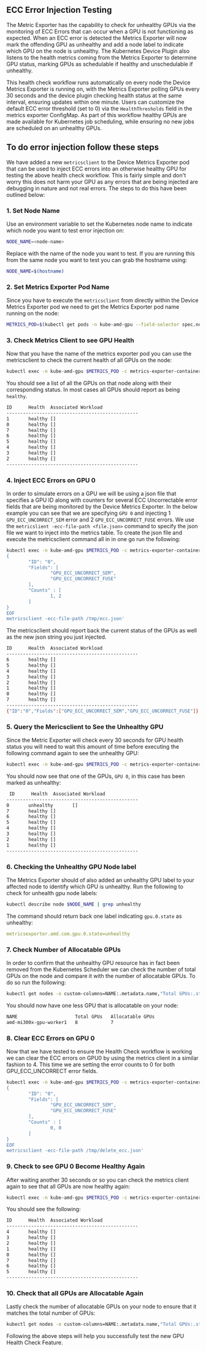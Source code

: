 ## ECC Error Injection Testing

The Metric Exporter has the capability to check for unhealthy GPUs via the monitoring of ECC Errors that can occur when a GPU is not functioning as expected. When an ECC error is detected the Metrics Exporter will now mark the offending GPU as unhealthy and add a node label to indicate which GPU on the node is unhealthy. The Kubernetes Device Plugin also listens to the health metrics coming from the Metrics Exporter to determine GPU status, marking GPUs as schedulable if healthy and unschedulable if unhealthy.

This health check workflow runs automatically on every node the Device Metrics Exporter is running on, with the Metrics Exporter polling GPUs every 30 seconds and the device plugin checking health status at the same interval, ensuring updates within one minute. Users can customize the default ECC error threshold (set to 0) via the `HealthThresholds` field in the metrics exporter ConfigMap. As part of this workflow healthy GPUs are made available for Kubernetes job scheduling, while ensuring no new jobs are scheduled on an unhealthy GPUs.

## To do error injection follow these steps

We have added a new `metricsclient` to the Device Metrics Exporter pod that can be used to inject ECC errors into an otherwise healthy GPU for testing the above health check workflow. This is fairly simple and don't worry this does not harm your GPU as any errors that are being injected are debugging in nature and not real errors. The steps to do this have been outlined below:

### 1. Set Node Name

Use an environment variable to set the Kubernetes node name to indicate which node you want to test error injection on:

```bash
NODE_NAME=<node-name>
```

Replace <node-name> with the name of the node you want to test. If you are running this from the same node you want to test you can grab the hostname using:

```bash
NODE_NAME=$(hostname)
```

### 2. Set Metrics Exporter Pod Name

Since you have to execute the `metricsclient` from directly within the Device Metrics Exporter pod we need to get the Metrics Exporter pod name running on the node:

```bash
METRICS_POD=$(kubectl get pods -n kube-amd-gpu --field-selector spec.nodeName=$NODE_NAME --no-headers -o custom-columns=":metadata.name" | grep '^gpu-operator-metrics-exporter-' | head -n 1)
```

### 3. Check Metrics Client to see GPU Health

Now that you have the name of the metrics exporter pod you can use the metricsclient to check the current health of all GPUs on the node:

```bash
kubectl exec -n kube-amd-gpu $METRICS_POD -c metrics-exporter-container -- metricsclient
```

You should see a list of all the GPUs on that node along with their corresponding status. In most cases all GPUs should report as being `healthy`.

```bash
ID      Health  Associated Workload
------------------------------------------------
1       healthy []
0       healthy []
7       healthy []
6       healthy []
5       healthy []
4       healthy []
3       healthy []
2       healthy []
------------------------------------------------
```

### 4. Inject ECC Errors on GPU 0

In order to simulate errors on a GPU we will be using a json file that specifies a GPU ID along with counters for several ECC Uncorrectable error fields that are being monitored by the Device Metrics Exporter. In the below example you can see that we are specifying `GPU 0` and injecting 1 `GPU_ECC_UNCORRECT_SEM` error and 2 `GPU_ECC_UNCORRECT_FUSE` errors. We use the `metricslient -ecc-file-path <file.json>` command to specify the json file we want to inject into the metrics table. To create the json file and execute the metricsclient command all in in one go run the following:

```bash
kubectl exec -n kube-amd-gpu $METRICS_POD -c metrics-exporter-container -- sh -c 'cat > /tmp/ecc.json <<EOF
{
        "ID": "0",
        "Fields": [
                "GPU_ECC_UNCORRECT_SEM",
                "GPU_ECC_UNCORRECT_FUSE"
        ],
        "Counts" : [
                1, 2
        ]
}
EOF
metricsclient -ecc-file-path /tmp/ecc.json'
```

The metricsclient should report back the current status of the GPUs as well as the new json string you just injected.

```bash
ID      Health  Associated Workload
------------------------------------------------
6       healthy []
5       healthy []
4       healthy []
3       healthy []
2       healthy []
1       healthy []
0       healthy []
7       healthy []
------------------------------------------------
{"ID":"0","Fields":["GPU_ECC_UNCORRECT_SEM","GPU_ECC_UNCORRECT_FUSE"]}
```

### 5. Query the Mericsclient to See the Unhealthy GPU

Since the Metric Exporter will check every 30 seconds for GPU health status you will need to wait this amount of time before executing the following command again to see the unhealthy GPU:

```bash
kubectl exec -n kube-amd-gpu $METRICS_POD -c metrics-exporter-container -- metricsclient
```

You should now see that one of the GPUs, `GPU 0`, in this case has been marked as unhealthy:

```bash
 ID      Health  Associated Workload
------------------------------------------------
0       unhealthy       []
7       healthy []
6       healthy []
5       healthy []
4       healthy []
3       healthy []
2       healthy []
1       healthy []
------------------------------------------------
```

### 6. Checking the Unhealthy GPU Node label

The Metrics Exporter should of also added an unhealthy GPU label to your affected node to identify which GPU is unhealthy. Run the following to check for unhealth gpu node labels:

```bash
kubectl describe node $NODE_NAME | grep unhealthy
```

The command should return back one label indicating `gpu.0.state` as unhealthy:

```yaml
metricsexporter.amd.com.gpu.0.state=unhealthy
```

### 7. Check Number of Allocatable GPUs

In order to confirm that the unhealthy GPU resource has in fact been removed from the Kubernetes Scheduler we can check the number of total GPUs on the node and compare it with the number of allocatable GPUs. To do so run the following:

```bash
kubectl get nodes -o custom-columns=NAME:.metadata.name,"Total GPUs:.status.capacity.amd\.com/gpu","Allocatable GPUs:.status.allocatable.amd\.com/gpu"
```

You should now have one less GPU that is allocatable on your node:

```bash
NAME                     Total GPUs   Allocatable GPUs
amd-mi300x-gpu-worker1   8            7
```

### 8. Clear ECC Errors on GPU 0

Now that we have tested to ensure the Health Check workflow is working we can clear the ECC errors on GPU0 by using the metrics client in a similar fashion to 4. This time we are setting the error counts to 0 for both GPU_ECC_UNCORRECT error fields.

```bash
kubectl exec -n kube-amd-gpu $METRICS_POD -c metrics-exporter-container -- sh -c 'cat > /tmp/delete_ecc.json <<EOF
{
        "ID": "0",
        "Fields": [
                "GPU_ECC_UNCORRECT_SEM",
                "GPU_ECC_UNCORRECT_FUSE"
        ],
        "Counts" : [
                0, 0
        ]
}
EOF
metricsclient -ecc-file-path /tmp/delete_ecc.json'
```

### 9. Check to see GPU 0 Become Healthy Again

After waiting another 30 seconds or so you can check the metrics client again to see that all GPUs are now healthy again:

```bash
kubectl exec -n kube-amd-gpu $METRICS_POD -c metrics-exporter-container -- metricsclient
```

You should see the following:

```bash
ID      Health  Associated Workload
------------------------------------------------
4       healthy []
3       healthy []
2       healthy []
1       healthy []
0       healthy []
7       healthy []
6       healthy []
5       healthy []
------------------------------------------------
```

### 10. Check that all GPUs are Allocatable Again

Lastly check the number of allocatable GPUs on your node to ensure that it matches the total number of GPUs:

```bash
kubectl get nodes -o custom-columns=NAME:.metadata.name,"Total GPUs:.status.capacity.amd\.com/gpu","Allocatable GPUs:.status.allocatable.amd\.com/gpu"
```

Following the above steps will help you successfully test the new GPU Health Check Feature.
